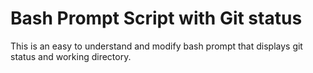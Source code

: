 # Bash Prompt Script with Git status

This is an easy to understand and modify bash prompt that displays git status and working directory.
